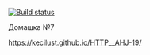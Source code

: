 [![Build status](https://ci.appveyor.com/api/projects/status/p95tk8o4o8r6c008?svg=true)](https://ci.appveyor.com/project/KeciLust/http-ahj-19)


Домашка №7


https://kecilust.github.io/HTTP__AHJ-19/

